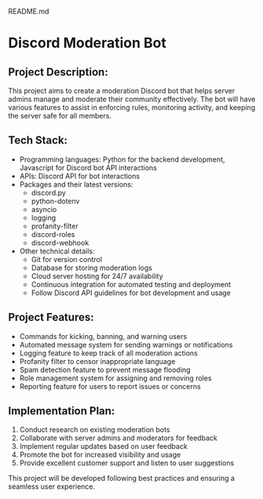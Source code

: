 README.md

# Discord Moderation Bot

## Project Description:
This project aims to create a moderation Discord bot that helps server admins manage and moderate their community effectively. The bot will have various features to assist in enforcing rules, monitoring activity, and keeping the server safe for all members.

## Tech Stack:
- Programming languages: Python for the backend development, Javascript for Discord bot API interactions
- APIs: Discord API for bot interactions
- Packages and their latest versions:
  - discord.py
  - python-dotenv
  - asyncio
  - logging
  - profanity-filter
  - discord-roles
  - discord-webhook
- Other technical details:
  - Git for version control
  - Database for storing moderation logs
  - Cloud server hosting for 24/7 availability
  - Continuous integration for automated testing and deployment
  - Follow Discord API guidelines for bot development and usage

## Project Features:
- Commands for kicking, banning, and warning users
- Automated message system for sending warnings or notifications
- Logging feature to keep track of all moderation actions
- Profanity filter to censor inappropriate language
- Spam detection feature to prevent message flooding
- Role management system for assigning and removing roles
- Reporting feature for users to report issues or concerns

## Implementation Plan:
1. Conduct research on existing moderation bots
2. Collaborate with server admins and moderators for feedback
3. Implement regular updates based on user feedback
4. Promote the bot for increased visibility and usage
5. Provide excellent customer support and listen to user suggestions

This project will be developed following best practices and ensuring a seamless user experience.